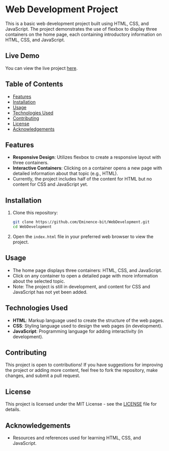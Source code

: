 # Web Development Project

This is a basic web development project built using HTML, CSS, and JavaScript. The project demonstrates the use of flexbox to display three containers on the home page, each containing introductory information on HTML, CSS, and JavaScript.

## Live Demo

You can view the live project [here](https://eminence-bit.github.io/WebDevelopment/).

## Table of Contents
- [Features](#features)
- [Installation](#installation)
- [Usage](#usage)
- [Technologies Used](#technologies-used)
- [Contributing](#contributing)
- [License](#license)
- [Acknowledgements](#acknowledgements)

## Features
- **Responsive Design**: Utilizes flexbox to create a responsive layout with three containers.
- **Interactive Containers**: Clicking on a container opens a new page with detailed information about that topic (e.g., HTML).
- Currently, the project includes half of the content for HTML but no content for CSS and JavaScript yet.

## Installation

1. Clone this repository:
    ```bash
    git clone https://github.com/Eminence-bit/WebDevelopment.git
    cd WebDevelopment
    ```

2. Open the `index.html` file in your preferred web browser to view the project.

## Usage

- The home page displays three containers: HTML, CSS, and JavaScript.
- Click on any container to open a detailed page with more information about the selected topic.
- Note: The project is still in development, and content for CSS and JavaScript has not yet been added.

## Technologies Used

- **HTML**: Markup language used to create the structure of the web pages.
- **CSS**: Styling language used to design the web pages (in development).
- **JavaScript**: Programming language for adding interactivity (in development).

## Contributing

This project is open to contributions! If you have suggestions for improving the project or adding more content, feel free to fork the repository, make changes, and submit a pull request.

## License

This project is licensed under the MIT License - see the [LICENSE](LICENSE) file for details.

## Acknowledgements

- Resources and references used for learning HTML, CSS, and JavaScript.

